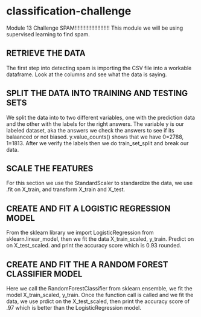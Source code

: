 # classification-challenge
Module 13 Challenge
SPAM!!!!!!!!!!!!!!!!!!!!!!!
This module we will be using supervised learning to find spam.

RETRIEVE THE DATA
----------------------------------------------------------------------------------------------------
The first step into detecting spam is importing the CSV file into a workable dataframe. Look at the 
columns and see what the data is saying. 

SPLIT THE DATA INTO TRAINING AND TESTING SETS
----------------------------------------------------------------------------------------------------
We split the data into to two different variables, one with the prediction data and the other with 
the labels for the right answers. The variable y is our labeled dataset, aka the answers we check 
the answers to see if its balaanced or not biased. y.value_counts() shows that we have 0=2788,
1=1813. After we verify the labels then we do train_set_split and break our data. 

SCALE THE FEATURES
----------------------------------------------------------------------------------------------------
For this section we use the StandardScaler to standardize the data, we use .fit on X_train, and 
transform X_train and X_test. 

CREATE AND FIT A LOGISTIC REGRESSION MODEL
----------------------------------------------------------------------------------------------------
From the sklearn library we import LogisticRegression from sklearn.linear_model, then we fit the 
data X_train_scaled, y_train. Predict on on X_test_scaled. and print the accuracy score which is 
0.93 rounded. 

CREATE AND FIT THE A RANDOM FOREST CLASSIFIER MODEL
----------------------------------------------------------------------------------------------------
Here we call the RandomForestClassifier from sklearn.ensemble, we fit the model X_train_scaled, 
y_train. Once the function call is called and we fit the data, we use prdict on the X_test_scaled,
then print the accuracy score of .97 which is better than the LogisticRegression model.














































































































